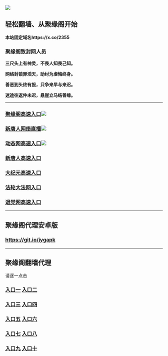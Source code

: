 
![](https://raw.githubusercontent.com/hao369/a/master/j.jpg)



## 轻松翻墙、从聚缘阁开始

**本站固定域名https://x.co/2355**

### 聚缘阁致封网人员

**三尺头上有神灵，不畏人知畏己知。**

**网络封锁罪滔天，助纣为虐悔终身。**

**善恶到头终有报，只争来早与来迟。**

**迷途往返仲未迟，悬崖立马结善缘。**





***

### [聚缘阁高速入口](http://43vx2.jtz3.todovision.info)![](https://raw.githubusercontent.com/hao369/a/master/jyg.gif)

### [新唐人网络直播]( http://43vx2.jtz3.todovision.info/t-1-1)![](https://raw.githubusercontent.com/hao369/a/master/jygtj.gif)

### [动态网高速入口](https://j5ly5qkde1.execute-api.ap-northeast-1.amazonaws.com/kmju8994/?id=2)![](https://raw.githubusercontent.com/hao369/a/master/jygdl.gif)

### [新唐人高速入口](https://j5ly5qkde1.execute-api.ap-northeast-1.amazonaws.com/kmju8994/?id=5)

### [大纪元高速入口](https://j5ly5qkde1.execute-api.ap-northeast-1.amazonaws.com/kmju8994/?id=7)

### [法轮大法网入口](https://j5ly5qkde1.execute-api.ap-northeast-1.amazonaws.com/kmju8994/?id=15)

### [退党网高速入口](https://j5ly5qkde1.execute-api.ap-northeast-1.amazonaws.com/kmju8994/?id=8)

***


##  聚缘阁代理安卓版

### https://git.io/jygapk


***


## 聚缘阁翻墙代理 

请逐一点击

### **[入口一](https://wcia2zdk4f.execute-api.eu-central-1.amazonaws.com/3425623d)** **[入口二](https://fahjt9uzgk.execute-api.ap-northeast-2.amazonaws.com/5847mju)**


### **[入口三](https://s3-ap-southeast-1.amazonaws.com/jyg4/jyg.html)**  **[入口四](https://s3-ap-northeast-1.amazonaws.com/jyg9/jyg.html)**

### **[入口五](https://s3.ap-south-1.amazonaws.com/jyg5/jyg.html)**  **[入口六](https://s3-us-west-2.amazonaws.com/jyg7/jyg.html)**


###  **[入口七](https://s3-us-west-1.amazonaws.com/jyg6/jyg.html)**  **[入口八](https://s3-eu-west-1.amazonaws.com/jyg8/jyg.html)**


###  **[入口九](https://s3.eu-central-1.amazonaws.com/jyg3/jyg.html)**  **[入口十](https://s3-ap-southeast-2.amazonaws.com/jyg1/jyg.html)**




